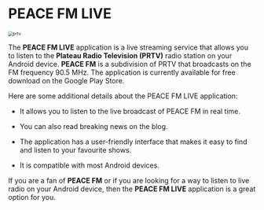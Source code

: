 # **PEACE FM LIVE**

<img src="C:\StudioProjects\prtv_stream\assets\image\prtv.png" alt="prtv" style="zoom:60%;" align="center"/>

The **PEACE FM LIVE** application is a live streaming service that allows you to
listen to the **Plateau Radio Television (PRTV)** radio station on your Android device. **PEACE FM** is a subdivision of PRTV that broadcasts on the FM frequency 90.5 MHz. The application is currently available for free download on the Google Play Store.

Here are some additional details about the PEACE FM LIVE application:

- It allows you to listen to the live broadcast of PEACE FM in real time.

- You can also read breaking news on the blog.
- The application has a user-friendly interface that makes it easy to find and listen to your favourite shows.
- It is compatible with most Android devices.

If you are a fan of **PEACE FM** or if you are looking for a way to listen to live radio on your Android device, then the **PEACE FM LIVE** application is a great option for you.



